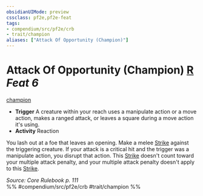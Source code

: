 ```yaml
---
obsidianUIMode: preview
cssclass: pf2e,pf2e-feat
tags:
- compendium/src/pf2e/crb
- trait/champion
aliases: ["Attack Of Opportunity (Champion)"]
---
```

# Attack Of Opportunity (Champion)  [R](/rules/core-rulebook/chapter-9-playing-the-game.md#Actions "Reaction") *Feat 6*  
[champion](/rules/traits/champion.md)  

- **Trigger** A creature within your reach uses a manipulate action or a move action, makes a ranged attack, or leaves a square during a move action it's using.
- **Activity** Reaction

You lash out at a foe that leaves an opening. Make a melee [Strike](/rules/actions/strike.md) against the triggering creature. If your attack is a critical hit and the trigger was a manipulate action, you disrupt that action. This [Strike](/rules/actions/strike.md) doesn't count toward your multiple attack penalty, and your multiple attack penalty doesn't apply to this [Strike](/rules/actions/strike.md).

*Source: Core Rulebook p. 111*  
%% #compendium/src/pf2e/crb #trait/champion %%